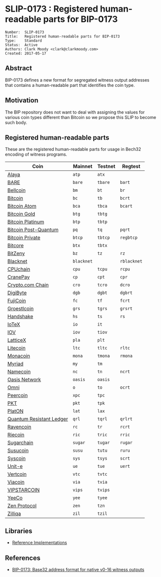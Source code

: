 # SLIP-0173 : Registered human-readable parts for BIP-0173

```
Number:  SLIP-0173
Title:   Registered human-readable parts for BIP-0173
Type:    Standard
Status:  Active
Authors: Clark Moody <clark@clarkmoody.com>
Created: 2017-05-17
```

## Abstract

BIP-0173 defines a new format for segregated witness output addresses that contains a human-readable part that identifies the coin type.

## Motivation

The BIP repository does not want to deal with assigning the values for various coin types different than Bitcoin so we propose this SLIP to become such body.

## Registered human-readable parts

These are the registered human-readable parts for usage in Bech32 encoding of witness programs.

| Coin                                           | Mainnet    | Testnet | Regtest     |
| ---------------------------------------------- | ---------- | ------- | ----------- |
| [Alaya](https://alaya.network/)                | `atp`      | `atx`   |             |
| [BARE](https://bare.network)                   | `bare`     | `tbare` | `bart`      |
| [Bellcoin](https://bellcoin.web4u.jp/)         | `bm`       | `bt`    | `br`        |
| [Bitcoin](https://bitcoin.org/)                | `bc`       | `tb`    | `bcrt`      |
| [Bitcoin Atom](https://bitcoinatom.io/)        | `bca`      | `tbca`  | `bcart`     |
| [Bitcoin Gold](https://bitcoingold.org/)       | `btg`      | `tbtg`  |             |
| [Bitcoin Platinum](https://btcplt.org/)        | `btp`      | `tbtp`  |             |
| [Bitcoin Post-Quantum](https://bitcoinpq.org/) | `pq`       | `tq`    | `pqrt`      |
| [Bitcoin Private](https://btcprivate.org/)     | `btcp`     | `tbtcp` | `regbtcp`   |
| [Bitcore](https://bitcore.cc/)                 | `btx`      | `tbtx`  |             |
| [BitZeny](https://bitzeny.tech/)               | `bz`       | `tz`    | `rz`        |
| [Blacknet](https://blacknet.ninja/)            | `blacknet` |         | `rblacknet` |
| [CPUchain](https://cpuchain.org)               | `cpu`      | `tcpu`  | `rcpu`      |
| [CranePay](https://cranepay.io/)               | `cp`       | `cpt`   | `cpr`       |
| [Crypto.com Chain](https://crypto.com/chain)   | `cro`      | `tcro`  | `dcro`      |
| [DigiByte](https://www.digibyte.io/)           | `dgb`      | `dgbt`  | `dgbrt`     |
| [FujiCoin](http://www.fujicoin.org/)           | `fc`       | `tf`    | `fcrt`      |
| [Groestlcoin](https://groestlcoin.org/)        | `grs`      | `tgrs`  | `grsrt`     |
| [Handshake](https://handshake.org/)            | `hs`       | `ts`    | `rs`        |
| [IoTeX](https://www.iotex.io/)                 | `io`       | `it`    |             |
| [IOV](https://www.iov.one/)                    | `iov`      | `tiov`  |             |
| [LatticeX](https://latticex.foundation/)       | `pla`      | `plt`   |             |
| [Litecoin](https://litecoin.org/)              | `ltc`      | `tltc`  | `rltc`      |
| [Monacoin](https://monacoin.org/)              | `mona`     | `tmona` | `rmona`     |
| [Myriad](https://myriadcoin.org/)              | `my`       | `tm`    |             |
| [Namecoin](https://www.namecoin.org/)          | `nc`       | `tn`    | `ncrt`      |
| [Oasis Network](https://oasisprotocol.org/)    | `oasis`    | `oasis` |             |
| [Omni](https://www.omnilayer.org)              | `o`        | `to`    | `ocrt`      |
| [Peercoin](https://www.peercoin.net)           | `xpc`      | `tpc`   |             |
| [PKT](https://github.com/pkt-cash/pktd)        | `pkt`      | `tpk`   |             |
| [PlatON](https://platon.network/)              | `lat`      | `lax`   |             |
| [Quantum Resistant Ledger](https://theqrl.org) | `qrl`      | `tqrl`  | `qrlrt`     |
| [Ravencoin](https://ravencoin.org/)            | `rc`       | `tr`    | `rcrt`      |
| [Riecoin](https://riecoin.dev/)                | `ric`      | `tric`  | `rric`      |
| [Sugarchain](https://sugarchain.org/)          | `sugar`    | `tugar` | `rugar`     |
| [Susucoin](https://www.susukino.com/)          | `susu`     | `tutu`  | `ruru`      |
| [Syscoin](https://syscoin.org/)                | `sys`      | `tsys`  | `scrt`      |
| [Unit-e](https://dtr.org/unit-e/)              | `ue`       | `tue`   | `uert`      |
| [Vertcoin](https://vertcoin.org/)              | `vtc`      | `tvtc`  |             |
| [Viacoin](https://viacoin.org/)                | `via`      | `tvia`  |             |
| [VIPSTARCOIN](https://www.vipstarcoin.jp/)     | `vips`     | `tvips` |             |
| [YeeCo](https://www.yeeco.io/)                 | `yee`      | `tyee`  |             |
| [Zen Protocol](https://zenprotocol.com/)       | `zen`      | `tzn`   |             |
| [Zilliqa](https://zilliqa.com/)                | `zil`      | `tzil`  |             |

## Libraries

* [Reference Implementations](https://github.com/sipa/bech32/tree/master/ref)

## References

* [BIP-0173: Base32 address format for native v0-16 witness outputs](https://github.com/bitcoin/bips/blob/master/bip-0173.mediawiki)
